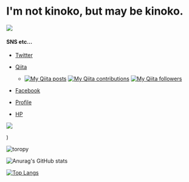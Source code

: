 # I'm not kinoko, but may be kinoko.

<img src="https://mashandroom.org/wp-content/uploads/2017/04/logo-320x320.png"/>

#### SNS etc...
- [Twitter](https://twitter.com/h2m_kinoko)
- [Qiita](https://qiita.com/h2m_kinoko)
  - [![My Qiita posts](https://qiita-badge.apiapi.app/s/h2m_kinoko/posts.svg)](http://qiita.com/h2m_kinoko)
    [![My Qiita contributions](https://qiita-badge.apiapi.app/s/h2m_kinoko/contributions.svg)](http://qiita.com/h2m_kinoko)
    [![My Qiita followers](https://qiita-badge.apiapi.app/s/h2m_kinoko/followers.svg)](http://qiita.com/h2m_kinoko)
  
- [Facebook](https://www.facebook.com/happy.happy.children)
- [Profile](https://sites.google.com/view/kinokofolio)
- [HP](https://mashandroom.org)

![](http://github-profile-summary-cards.vercel.app/api/cards/profile-details?username=happy2mylife&theme=monokai)

)

![toropy](https://github-profile-trophy.vercel.app/?username=happy2mylife&theme=onedark)


![Anurag's GitHub stats](https://github-readme-stats.vercel.app/api?username=happy2mylife&show_icons=true&theme=radical)

[![Top Langs](https://github-readme-stats.vercel.app/api/top-langs/?username=happy2mylife)](https://github.com/anuraghazra/github-readme-stats)

<!--
**happy2mylife/happy2mylife** is a ✨ _special_ ✨ repository because its `README.md` (this file) appears on your GitHub profile.

Here are some ideas to get you started:

- 🔭 I’m currently working on ...
- 🌱 I’m currently learning ...
- 👯 I’m looking to collaborate on ...
- 🤔 I’m looking for help with ...
- 💬 Ask me about ...
- 📫 How to reach me: ...
- 😄 Pronouns: ...
- ⚡ Fun fact: ...
-->
